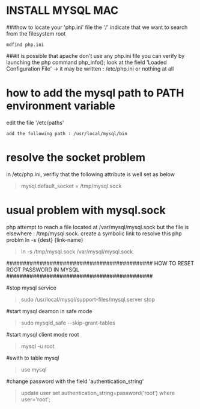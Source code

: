 # INSTALL MYSQL MAC

###how to locate your 'php.ini' file
the '/' indicate that we want to search from the filesystem root

```
mdfind php.ini
````

###it is possible that apache don't use any php.ini file
you can verify by launching the php command php_info();
look at the field 'Loaded Configuration File' -> it may be written : /etc/php.ini or nothing at all

# how to add the mysql path to PATH environment variable
edit the file '/etc/paths'

```
add the following path : /usr/local/mysql/bin
```

# resolve the socket problem
in /etc/php.ini, verifiy that the following attribute is well set as below
>mysql.default_socket = /tmp/mysql.sock

# usual problem with mysql.sock
php attempt to reach a file located at /var/mysql/mysql.sock but
the file is elsewhere : /tmp/mysql.sock.
create a symbolic link to resolve this php problm
ln -s {dest} {link-name}

>ln -s /tmp/mysql.sock /var/mysql/mysql.sock

############################################
HOW TO RESET ROOT PASSWORD IN MYSQL
############################################

#stop mysql service
>sudo /usr/local/mysql/support-files/mysql.server stop

#start mysql deamon in safe mode
>sudo mysqld_safe --skip-grant-tables

#start mysql client mode root
>mysql -u root

#swith to table mysql
>use mysql

#change password with the field 'authentication_string'
>update user set authentication_string=password('root') where user='root';
